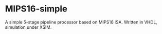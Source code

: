 # MIPS16-simple
A simple 5-stage pipeline processor based on MIPS16 ISA.
Written in VHDL, simulation under XSIM.
